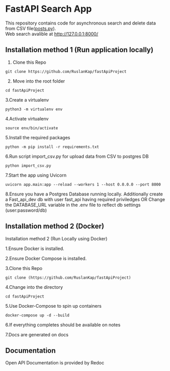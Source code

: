 <h1 class="code-line" data-line-start=0 data-line-end=1 ><a id="FastAPI_Search_App_0"></a>FastAPI Search App</h1> <p class="has-line-data" data-line-start="2" data-line-end="4">This repository contains code for asynchronous search and delete data from CSV file(<a href="http://posts.py">posts.py</a>).<br> Web search avalible at <a href="http://127.0.0.1:8000/">http://127.0.0.1:8000/</a></p> <h2 class="code-line" data-line-start=6 data-line-end=7 ><a id="Installation_method_1_Run_application_locally_6"></a>Installation method 1 (Run application locally)</h2> <ol> <li class="has-line-data" data-line-start="9" data-line-end="11">Clone this Repo</li> </ol> <pre><code class="has-line-data" data-line-start="12" data-line-end="14" class="language-sh">git <span class="hljs-built_in">clone</span> https://github.com/RuslanKap/fastApiProject </code></pre> <ol start="2"> <li class="has-line-data" data-line-start="14" data-line-end="16">Move into the root folder</li> </ol> <pre><code class="has-line-data" data-line-start="17" data-line-end="19" class="language-sh"><span class="hljs-built_in">cd</span> fastApiProject </code></pre> <p class="has-line-data" data-line-start="19" data-line-end="20">3.Create a virtualenv</p> <pre><code class="has-line-data" data-line-start="22" data-line-end="24" class="language-sh">python3 -m virtualenv env </code></pre> <p class="has-line-data" data-line-start="24" data-line-end="25">4.Activate virtualenv</p> <pre><code class="has-line-data" data-line-start="27" data-line-end="29" class="language-sh"><span class="hljs-built_in">source</span> env/bin/activate </code></pre> <p class="has-line-data" data-line-start="29" data-line-end="30">5.Install the required packages</p> <pre><code class="has-line-data" data-line-start="32" data-line-end="34" class="language-sh">python -m pip install -r requirements.txt </code></pre> <p class="has-line-data" data-line-start="34" data-line-end="35">6.Run script import_csv.py for upload data from CSV to postgres DB</p> <pre><code class="has-line-data" data-line-start="37" data-line-end="39" class="language-sh">python import_csv.py </code></pre> <p class="has-line-data" data-line-start="39" data-line-end="40">7.Start the app using Uvicorn</p> <pre><code class="has-line-data" data-line-start="42" data-line-end="44" class="language-sh">uvicorn app.main:app --reload --workers <span class="hljs-number">1</span> --host <span class="hljs-number">0.0</span>.<span class="hljs-number">0.0</span> --port <span class="hljs-number">8000</span> </code></pre> <p class="has-line-data" data-line-start="44" data-line-end="45">8.Ensure you have a Postgres Database running locally. Additionally create a Fast_api_dev db with user fast_api having required priviledges OR Change the DATABASE_URL variable in the .env file to reflect db settings (user:password/db)</p> <h2 class="code-line" data-line-start=46 data-line-end=47 ><a id="Installation_method_2_Docker_46"></a>Installation method 2 (Docker)</h2> <p class="has-line-data" data-line-start="48" data-line-end="49">Installation method 2 (Run Locally using Docker)</p> <p class="has-line-data" data-line-start="50" data-line-end="51">1.Ensure Docker is installed.</p> <p class="has-line-data" data-line-start="52" data-line-end="53">2.Ensure Docker Compose is installed.</p> <p class="has-line-data" data-line-start="54" data-line-end="55">3.Clone this Repo</p> <pre><code class="has-line-data" data-line-start="56" data-line-end="58" class="language-sh">git <span class="hljs-built_in">clone</span> (https://github.com/RuslanKap/fastApiProject) </code></pre> <p class="has-line-data" data-line-start="58" data-line-end="59">4.Change into the directory</p> <pre><code class="has-line-data" data-line-start="60" data-line-end="62" class="language-sh"><span class="hljs-built_in">cd</span> fastApiProject </code></pre> <p class="has-line-data" data-line-start="62" data-line-end="63">5.Use Docker-Compose to spin up containers</p> <pre><code class="has-line-data" data-line-start="64" data-line-end="66" class="language-sh">docker-compose up <span class="hljs-operator">-d</span> --build </code></pre> <p class="has-line-data" data-line-start="66" data-line-end="67">6.If everything completes should be available on notes</p> <p class="has-line-data" data-line-start="68" data-line-end="69">7.Docs are generated on docs</p> <h2 class="code-line" data-line-start=70 data-line-end=71 ><a id="Documentation_70"></a>Documentation</h2> <p class="has-line-data" data-line-start="71" data-line-end="72">Open API Documentation is provided by Redoc</p>
